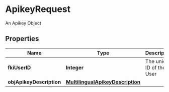 

# ApikeyRequest

An Apikey Object
## Properties

Name | Type | Description | Notes
------------ | ------------- | ------------- | -------------
**fkiUserID** | **Integer** | The unique ID of the User | 
**objApikeyDescription** | [**MultilingualApikeyDescription**](MultilingualApikeyDescription.md) |  | 



